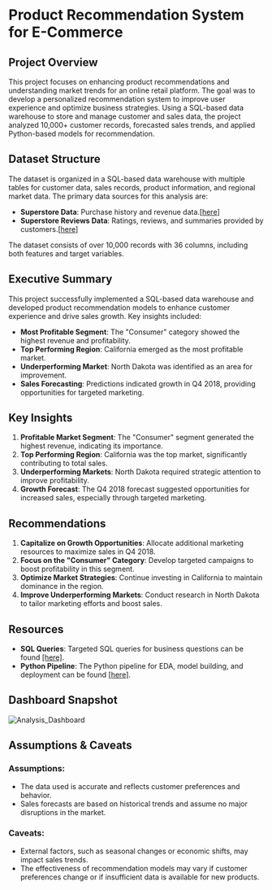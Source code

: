 
# Product Recommendation System for E-Commerce

## Project Overview
This project focuses on enhancing product recommendations and understanding market trends for an online retail platform. The goal was to develop a personalized recommendation system to improve user experience and optimize business strategies. Using a SQL-based data warehouse to store and manage customer and sales data, the project analyzed 10,000+ customer records, forecasted sales trends, and applied Python-based models for recommendation.

## Dataset Structure
The dataset is organized in a SQL-based data warehouse with multiple tables for customer data, sales records, product information, and regional market data. The primary data sources for this analysis are:

- **Superstore Data**: Purchase history and revenue data.[[here](https://github.com/Datumtyagi/Product-Recommendation-Analysis/blob/main/data/Superstore-Data.csv)]
- **Superstore Reviews Data**: Ratings, reviews, and summaries provided by customers.[[here](https://github.com/Datumtyagi/Product-Recommendation-Analysis/blob/main/data/Superstore-Dataset-Reviews.csv)]

The dataset consists of over 10,000 records with 36 columns, including both features and target variables.

## Executive Summary
This project successfully implemented a SQL-based data warehouse and developed product recommendation models to enhance customer experience and drive sales growth. Key insights included:

- **Most Profitable Segment**: The "Consumer" category showed the highest revenue and profitability.
- **Top Performing Region**: California emerged as the most profitable market.
- **Underperforming Market**: North Dakota was identified as an area for improvement.
- **Sales Forecasting**: Predictions indicated growth in Q4 2018, providing opportunities for targeted marketing.

## Key Insights
1. **Profitable Market Segment**: The "Consumer" segment generated the highest revenue, indicating its importance.
2. **Top Performing Region**: California was the top market, significantly contributing to total sales.
3. **Underperforming Markets**: North Dakota required strategic attention to improve profitability.
4. **Growth Forecast**: The Q4 2018 forecast suggested opportunities for increased sales, especially through targeted marketing.

## Recommendations
1. **Capitalize on Growth Opportunities**: Allocate additional marketing resources to maximize sales in Q4 2018.
2. **Focus on the "Consumer" Category**: Develop targeted campaigns to boost profitability in this segment.
3. **Optimize Market Strategies**: Continue investing in California to maintain dominance in the region.
4. **Improve Underperforming Markets**: Conduct research in North Dakota to tailor marketing efforts and boost sales.

## Resources
- **SQL Queries**: Targeted SQL queries for business questions can be found [[here]](https://github.com/Datumtyagi/Product-Recommendation-Analysis/blob/main/notebooks/Products-Analysis.sql).
- **Python Pipeline**: The Python pipeline for EDA, model building, and deployment can be found [[here]](https://github.com/Datumtyagi/Product-Recommendation-Analysis/blob/main/notebooks/Product-Recommendation-Project.ipynb).

## Dashboard Snapshot

![Analysis_Dashboard](https://github.com/user-attachments/assets/f213a8f4-4120-48f8-98fa-7340f68b5c7e)

## Assumptions & Caveats
### Assumptions:
- The data used is accurate and reflects customer preferences and behavior.
- Sales forecasts are based on historical trends and assume no major disruptions in the market.

### Caveats:
- External factors, such as seasonal changes or economic shifts, may impact sales trends.
- The effectiveness of recommendation models may vary if customer preferences change or if insufficient data is available for new products.
